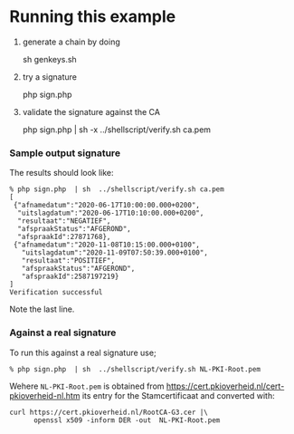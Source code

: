 # Running this example

1)	generate a chain by doing

     sh genkeys.sh

2)	try a signature

     php sign.php

3)	validate the signature against the CA

     php sign.php  | sh -x ../shellscript/verify.sh ca.pem

### Sample output signature

The results should look like:

```
% php sign.php  | sh  ../shellscript/verify.sh ca.pem 
[
 {"afnamedatum":"2020-06-17T10:00:00.000+0200",
  "uitslagdatum":"2020-06-17T10:10:00.000+0200",
  "resultaat":"NEGATIEF",
  "afspraakStatus":"AFGEROND",
  "afspraakId":27871768},
 {"afnamedatum":"2020-11-08T10:15:00.000+0100",
   "uitslagdatum":"2020-11-09T07:50:39.000+0100",
   "resultaat":"POSITIEF",
   "afspraakStatus":"AFGEROND",
   "afspraakId":2587197219}
]
Verification successful
```

Note the last line. 

### Against a real signature

To run this against a real signature use;

    % php sign.php  | sh  ../shellscript/verify.sh NL-PKI-Root.pem 
    
Wehere ```NL-PKI-Root.pem``` is obtained from https://cert.pkioverheid.nl/cert-pkioverheid-nl.htm its entry for the Stamcertificaat and converted with:

    curl https://cert.pkioverheid.nl/RootCA-G3.cer |\
          openssl x509 -inform DER -out  NL-PKI-Root.pem 

